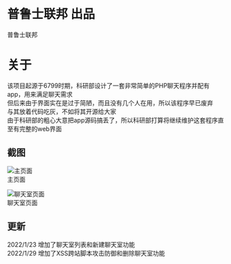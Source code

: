 # 普鲁士联邦 出品  
普鲁士联邦  

# 关于
该项目起源于6799时期，科研部设计了一套非常简单的PHP聊天程序并配有app，用来满足聊天需求  
但后来由于界面实在是过于简陋，而且没有几个人在用，所以该程序早已废弃  
与其放着代码吃灰，不如将其开源给大家  
由于科研部的粗心大意把app源码搞丢了，所以科研部打算将继续维护这套程序直至有完整的web界面

## 截图
![主页面](https://s2.loli.net/2022/01/23/lDkmFu8Ow2ALXaY.png)  
主页面

![聊天室页面](https://s2.loli.net/2022/01/23/jLTbYqaRWDiCBrv.png)  
聊天室页面

## 更新
2022/1/23 增加了聊天室列表和新建聊天室功能  
2022/1/29 增加了XSS跨站脚本攻击防御和删除聊天室功能  
